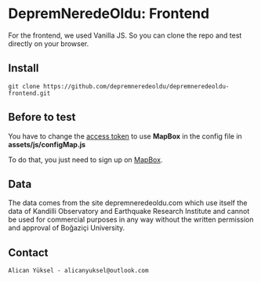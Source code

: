 # DepremNeredeOldu: Frontend

For the frontend, we used Vanilla JS. So you can clone the repo and test directly on your browser.

## Install

    git clone https://github.com/depremneredeoldu/depremneredeoldu-frontend.git

## Before to test

You have to change the <u>access token</u> to use **MapBox** in the config file in **assets/js/configMap.js**

To do that, you just need to sign up on [MapBox](https://mapbox.com).

## Data

The data comes from the site depremneredeoldu.com which use itself the data of Kandilli Observatory and Earthquake Research Institute and cannot be used for commercial purposes in any way without the written permission and approval of Boğaziçi University.

## Contact

    Alican Yüksel - alicanyuksel@outlook.com
